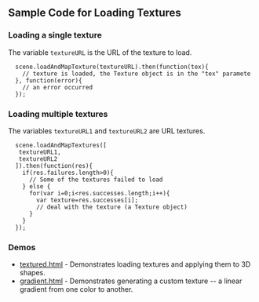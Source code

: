 ## Sample Code for Loading Textures

### Loading a single texture

The variable `textureURL` is the URL of the texture to load.

```
  scene.loadAndMapTexture(textureURL).then(function(tex){
    // texture is loaded, the Texture object is in the "tex" paramete
  }, function(error){
    // an error occurred
  });
```

### Loading multiple textures

The variables `textureURL1` and `textureURL2` are URL textures.

```
  scene.loadAndMapTextures([
   textureURL1,
   textureURL2
  ]).then(function(res){
    if(res.failures.length>0){
      // Some of the textures failed to load
    } else {
      for(var i=0;i<res.successes.length;i++){
        var texture=res.successes[i];
        // deal with the texture (a Texture object)
      }
    }
  });
```

### Demos

* [textured.html](https://peteroupc.github.io/html3dutil/textured.html) - Demonstrates loading textures
and applying them to 3D shapes.
* [gradient.html](https://peteroupc.github.io/html3dutil/gradient.html) - Demonstrates generating a custom
texture -- a linear gradient from one color to another.
